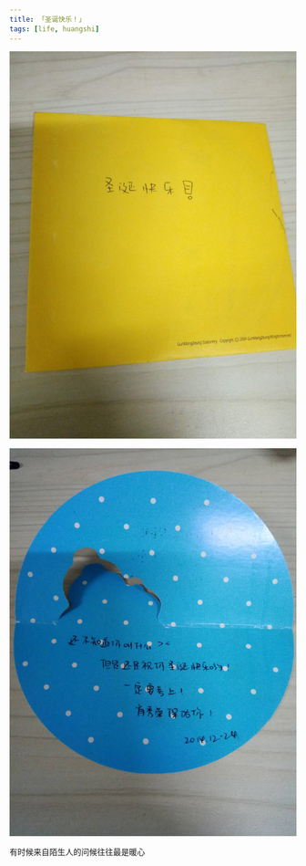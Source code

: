 ```yaml
---
title: 「圣诞快乐！」
tags: [life, huangshi]
---
```


![20171011140354](\media\files\2014\12\24\微信图片_20171011140354.jpg)

![20171011140347](\media\files\2014\12\24\微信图片_20171011140347.jpg)

有时候来自陌生人的问候往往最是暖心